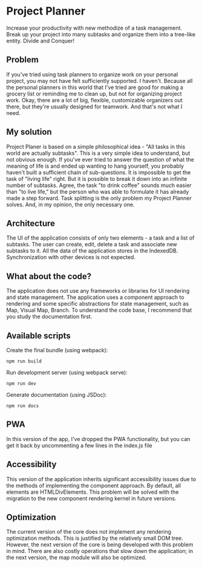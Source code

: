 # Project Planner
Increase your productivity with new methodize of a task management. Break up your project into many subtasks and organize them into a tree-like entity. Divide and Conquer!
## Problem
If you've tried using task planners to organize work on your personal project, you may not have felt sufficiently supported. I haven't. Because all the personal planners in this world that I've tried are good for making a grocery list or reminding me to clean up, but not for organizing project work.
Okay, there are a lot of big, flexible, customizable organizers out there, but they're usually designed for teamwork. And that's not what I need.
## My solution
Project Planer is based on a simple philosophical idea - "All tasks in this world are actually subtasks". This is a very simple idea to understand, but not obvious enough.
If you've ever tried to answer the question of what the meaning of life is and ended up wanting to hang yourself, you probably haven't built a sufficient chain of sub-questions.
It is impossible to get the task of "living life" right. But it is possible to break it down into an infinite number of subtasks. Agree, the task "to drink coffee" sounds much easier than "to live life," but the person who was able to formulate it has already made a step forward.
Task splitting is the only problem my Project Planner solves. And, in my opinion, the only necessary one.
## Architecture
The UI of the application consists of only two elements - a task and a list of subtasks. The user can create, edit, delete a task and associate new subtasks to it.
All the data of the application stores in the IndexedDB. Synchronization with other devices is not expected.
## What about the code?
The application does not use any frameworks or libraries for UI rendering and state management.
The application uses a component approach to rendering and some specific abstractions for state management, such as Map, Visual Map, Branch. To understand the code base, I recommend that you study the documentation first.
## Available scripts

Create the final bundle (using webpack):
```
npm run build
```
Run development server (using webpack serve):
```
npm run dev
```
  Generate documentation (using JSDoc):
```
npm run docs
```
## PWA
In this version of the app, I've dropped the PWA functionality, but you can get it back by uncommenting a few lines in the index.js file
## Accessibility
This version of the application inherits significant accessibility issues due to the methods of implementing the component approach. By default, all elements are HTMLDivElements. This problem will be solved with the migration to the new component rendering kernel in future versions.
## Optimization
The current version of the core does not implement any rendering optimization methods. This is justified by the relatively small DOM tree. However, the next version of the core is being developed with this problem in mind.
There are also costly operations that slow down the application; in the next version, the map module will also be optimized.
